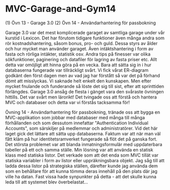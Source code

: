 # MVC-Garage-and-Gym14
(1) Övn 13 - Garage 3.0 (2) Övn 14 - Användarhantering för passbokning

Garage 3.0 var det mest komplicerade garaget av samtliga garage under vår kurstid i Lexicon. Det har förutom tidigare funktioner
även många andra som rör kostnadshantering, såsom bonus, pro- och guld. Dessa styrs av ålder och hur mycket man använder garaget.
Även intäktshantering i form av fasta och rörliga intäkter, statistik osv. Andra tips på finesser var olika sökfunktioner,
paginering och datafiler för lagring av fasta priser etc. Allt detta var omöjligt att hinna göra på en vecka. Bara att sätta sig
in i hur databaserna fungerade var tillräckligt svårt. Vi fick vårat ER-diagram godkänt den först dagen men av vad jag har förstått
så var det på förhand dömt att misslyckas. Vi saknade helt enkelt den kunskapen. Men efter mycket fnulande och funderande så löste
det sig till sist, efter att sprinttiden förlängdes. Garage 3.0 ansåg de flesta i gänget vara den svåraste övningen hittills. Det
var svårt men lärorikt! Det tvingade oss att förstå och hantera MVC och databaser och detta var vi förstås tacksamma för!

Övning 14 - Användarhantering för passbokning, tränade oss att bygga en MVC-applikation som jobbar med databaser med många till
många förhållanden och som dessutom innefattar "Authentication Individual Accounts", som särskiljer på medlemmar och administratörer.
Vid det här laget gick det lättare att sätta upp databaserna. Faktum var att när man väl fått kläm på hur identitetsramverket fungerade
så flöt det på ganska fort. Det största problemet var att blanda inmatningsformulär med uppdaterbara tabeller på ett och samma ställe.
Min lösning var att använda en statisk klass med statiska listor. Det verkade som att det enda som MVC tillät var statiska variabler
i form av listor eller uppräkningsbara objekt. Jag såg till att ladda dessa listor på strategiska ställen, därefter kunde jag använda
dem som en behållare för att kunna tömma deras innehåll på den plats där jag ville ha datan. Fast vissa hade synpunkter på detta - att
det skulle kunna leda till att systemet blev överbelastat...
